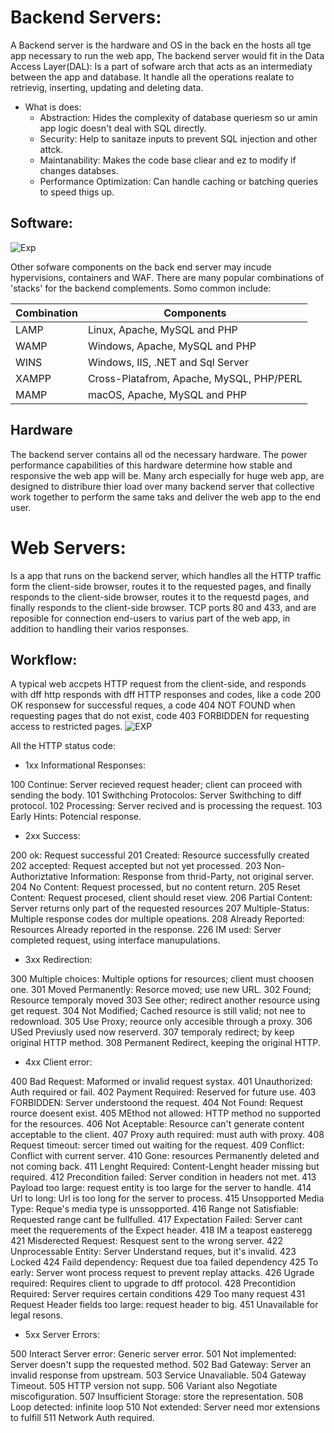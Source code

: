 # Backend Servers:
A Backend server is the hardware and OS in the back en the hosts all tge app necessary to run the web app, The backend server  would
fit in the Data Access Layer(DAL):
Is a part of sofware arch that acts as an intermediaty between the app and database. It handle all the operations realate to retrievig,
inserting, updating and deleting data.
- What is does:
    - Abstraction: Hides the complexity of database queriesm so ur amin app logic doesn't deal with SQL directly.
    - Security: Help to sanitaze inputs to prevent SQL injection and other attck.
    - Maintanability: Makes the code base cliear and ez to modify if changes databses.
    - Performance Optimization: Can handle caching or batching queries to speed thigs up.

## Software:
![Exp](https://academy.hackthebox.com/storage/modules/75/backend-server.jpg)

Other sofware components on the back end server may incude hypervisions, containers and WAF.
There are many popular combinations of 'stacks' for the backend complements. Somo common include:

| Combination   | Components|
|--------------- | --------------- |
|  LAMP   | Linux, Apache, MySQL and PHP   |
|WAMP   | Windows, Apache, MySQL and PHP   |
| WINS   | Windows, IIS, .NET and Sql Server   |
| XAMPP   | Cross-Platafrom, Apache, MySQL, PHP/PERL|
| MAMP |macOS, Apache, MySQL and PHP|

## Hardware
The backend server contains all od the necessary hardware. The power performance capabilities of this hardware determine how stable and responsive
the web app will  be. Many arch especially for huge web app, are designed to distribure thier load over many backend server that collective work
together to perform the same taks and deliver the web app to the end user.

# Web Servers:
Is a app that runs on the backend server, which handles all the HTTP traffic  form the client-side browser, routes it to the requested pages, and finally
responds to the client-side browser, routes it to the requestd pages, and finally responds  to the client-side browser.
TCP ports 80 and 433, and  are reposible for connection end-users to varius part of the web app, in addition to handling their varios responses.

## Workflow:
A typical web accpets HTTP request from the client-side, and responds with dff http responds with dff HTTP responses and codes, like a code 200 OK responsew for
successful reques, a code 404 NOT FOUND when requesting pages that do not exist, code 403 FORBIDDEN for requesting access to restricted pages.
![EXP](https://academy.hackthebox.com/storage/modules/75/web-server-requests.jpg)

All the HTTP status code:

- 1xx Informational Responses:

100 Continue: Server recieved request header; client can proceed with sending the body.
101 Swithching Protocolos: Server Swithching to diff protocol.
102 Processing: Server recived and is processing the request.
103 Early Hints: Potencial response.

- 2xx Success:

200 ok: Request successful
201 Created: Resource successfully created
202 accepted: Request accepted but not yet processed.
203 Non-Authoriztative Information: Response from thrid-Party, not original server.
204 No Content: Request processed, but no content return.
205 Reset Content: Request procesed, client should reset view.
206 Partial Content: Server returns only part of the requested resources
207 Multiple-Status: Multiple response codes dor multiple opeations.
208 Already Reported: Resources Already reported in the response.
226 IM used: Server completed request, using interface manupulations.

- 3xx Redirection:

300 Multiple choices: Multiple options for resources; client must choosen one.
301 Moved Permanently:  Resorce moved; use new URL.
302 Found; Resource temporaly moved
303 See other; redirect another resource using get request.
304 Not Modified; Cached resource is still valid; not nee to redownload.
305 Use Proxy; reource only accesible through a proxy.
306 USed Previusly used now reserverd.
307 temporaly redirect; by keep original HTTP method.
308 Permanent Redirect, keeping the original HTTP.

- 4xx Client error:

400 Bad Request: Maformed or invalid request systax.
401 Unauthorized: Auth required or fail.
402 Payment Required: Reserved for future use.
403 FORBIDDEN: Server understoond the request.
404 Not Found: Request rource doesent exist.
405 MEthod not allowed: HTTP method no supported for the resources.
406 Not Aceptable: Resource can't generate content acceptable to the client.
407 Proxy auth required: must auth with proxy.
408 Request timeout: sercer timed out waiting for the request.
409 Conflict: Conflict with current server.
410 Gone: resources Permanently deleted and not coming back.
411 Lenght Required: Content-Lenght header missing but required.
412 Precondition failed: Server condition in headers not met.
413 Payload too large: request entity is too large for the server to handle.
414 Url to long: Url is too long for the server to process.
415 Unsopported Media Type: Reque's media type is unssopported.
416 Range not Satisfiable: Requested range cant be fullfulled.
417 Expectation Failed: Server cant meet the requerements of the Expect header.
418 IM a teapost easteregg
421 Misderected Request: Resquest sent to the wrong server.
422 Unprocessable Entity: Server Understand reques, but it's invalid.
423 Locked
424 Faild dependency: Request due toa failed dependency
425 To early: Server wont process request to prevent replay attacks.
426 Ugrade required: Requires client to upgrade to dff protocol.
428 Precontidion Required: Server requires certain conditions
429 Too many request
431 Request Header fields too large: request header to big.
451 Unavailable for legal resons.


- 5xx Server Errors:

500 Interact Server error: Generic server error.
501 Not implemented: Server doesn't supp the requested method.
502 Bad Gateway: Server an invalid response from upstream.
503 Service Unavaliable.
504 Gateway Timeout.
505 HTTP version not supp.
506 Variant also Negotiate miscofiguration.
507 Insufficient Storage: store the representation.
508 Loop detected: infinite loop
510 Not extended: Server need mor extensions to fulfill
511 Network Auth required.
